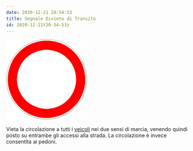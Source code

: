 ```yaml
---
date: 2020-12-21 20:54:53
title: Segnale Divieto di Transito
id: 2020-12-21t20-54-53z
---
```


![cerchio bianco con bordo rosso](./images/divieto-transito.png)

Vieta la circolazione a tutti i [veicoli](./2020-12-05t16-33-32z.md) nei due
sensi di marcia, venendo quindi posto su entrambe gli accessi alla strada. La
circolazione è invece consentita ai pedoni.
